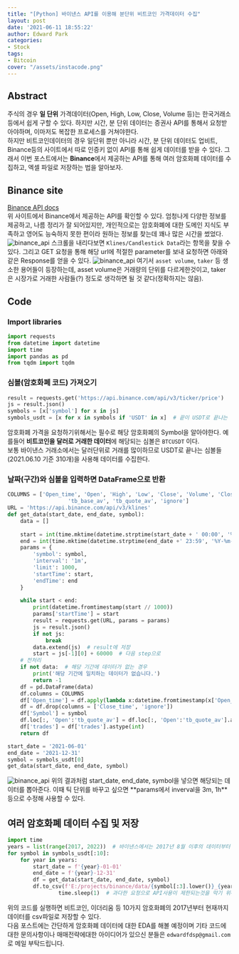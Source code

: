 ```yaml
---
title: "[Python] 바이낸스 API를 이용해 분단위 비트코인 가격데이터 수집"
layout: post
date: '2021-06-11 18:55:22'
author: Edward Park
categories:
- Stock
tags:
- Bitcoin
cover: "/assets/instacode.png"
---
```


## Abstract
주식의 경우 **일 단위** 가격데이터(Open, High, Low, Close, Volume 등)는 한국거래소 등에서 쉽게 구할 수 있다. 하지만 시간, 분 단위 데이터는 증권사 API를 통해서 요청받아야하며, 이마저도 복잡한 프로세스를 거쳐야한다. <br>
하지만 비트코인데이터의 경우 일단위 뿐만 아니라 시간, 분 단위 데이터도 업비트, Binance등의 사이트에서 따로 인증키 없이 API를 통해 쉽게 데이터를 받을 수 있다. 그래서 이번 포스트에서는 **Binance**에서 제공하는 API를 통해 여러 암호화폐 데이터를 수집하고, 엑셀 파일로 저장하는 법을 알아보자.

## Binance site
[Binance API docs](https://binance-docs.github.io/apidocs/spot/en/)<br>
위 사이트에서 Binance에서 제공하는 API를 확인할 수 있다. 엄청나게 다양한 정보를 제공하고, 나름 정리가 잘 되어있지만, 개인적으로는 암호화폐에 대한 도메인 지식도 부족하고 영어도 능숙하지 못한 편이라 원하는 정보를 찾는데 꽤나 많은 시간을 썼었다.
<img src="/blog/post_images/binance/binance_api_1.png" title="binance_api">
스크롤을 내리다보면 `Klines/Candlestick Data`라는 항목을 찾을 수 있다. 그리고 GET 요청을 통해 해당 url에 적절한 parameter를 보내 요청하면 아래와 같은 Response를 얻을 수 있다.
<img src="/blog/post_images/binance/binance_api_2.png" title="binance_api">
여기서 `asset volume`, `taker` 등 생소한 용어들이 등장하는데, asset volume은 거래량의 단위를 다르게한것이고, taker은 시장가로 거래한 사람들(?) 정도로 생각하면 될 것 같다(정확하지는 않음).<br>

## Code
### Import libraries
```Python
import requests
from datetime import datetime
import time
import pandas as pd
from tqdm import tqdm
```
### 심볼(암호화폐 코드) 가져오기
```Python
result = requests.get('https://api.binance.com/api/v3/ticker/price')
js = result.json()
symbols = [x['symbol'] for x in js]
symbols_usdt = [x for x in symbols if 'USDT' in x]  # 끝이 USDT로 끝나는 심볼들, ['BTCUSDT', 'ETHUSDT', ...]
```
암호화폐 가격을 요청하기위해서는 필수로 해당 암호화폐의 Symbol을 알아야한다. 예를들어 **비트코인을 달러로 거래한 데이터**에 해당되는 심볼은 `BTCUSDT` 이다. <br>
보통 바이낸스 거래소에서는 달러단위로 거래를 많이하므로 USDT로 끝나는 심볼들(2021.06.10 기준 310개)을 사용해 데이터를 수집한다.
### 날짜(구간)와 심볼을 입력하면 DataFrame으로 반환
```Python
COLUMNS = ['Open_time', 'Open', 'High', 'Low', 'Close', 'Volume', 'Close_time', 'quote_av', 'trades', 
                   'tb_base_av', 'tb_quote_av', 'ignore']
URL = 'https://api.binance.com/api/v3/klines'
def get_data(start_date, end_date, symbol):
    data = []
    
    start = int(time.mktime(datetime.strptime(start_date + ' 00:00', '%Y-%m-%d %H:%M').timetuple())) * 1000
    end = int(time.mktime(datetime.strptime(end_date +' 23:59', '%Y-%m-%d %H:%M').timetuple())) * 1000
    params = {
        'symbol': symbol,
        'interval': '1m',
        'limit': 1000,
        'startTime': start,
        'endTime': end
    }
    
    while start < end:
        print(datetime.fromtimestamp(start // 1000))
        params['startTime'] = start
        result = requests.get(URL, params = params)
        js = result.json()
        if not js:
            break
        data.extend(js)  # result에 저장
        start = js[-1][0] + 60000  # 다음 step으로
    # 전처리
    if not data:  # 해당 기간에 데이터가 없는 경우
        print('해당 기간에 일치하는 데이터가 없습니다.')
        return -1
    df = pd.DataFrame(data)
    df.columns = COLUMNS
    df['Open_time'] = df.apply(lambda x:datetime.fromtimestamp(x['Open_time'] // 1000), axis=1)
    df = df.drop(columns = ['Close_time', 'ignore'])
    df['Symbol'] = symbol
    df.loc[:, 'Open':'tb_quote_av'] = df.loc[:, 'Open':'tb_quote_av'].astype(float)  # string to float
    df['trades'] = df['trades'].astype(int)
    return df

start_date = '2021-06-01'
end_date = '2021-12-31'
symbol = symbols_usdt[0]
get_data(start_date, end_date, symbol)
```
<img src="/blog/post_images/binance/data_result.png" title="binance_api">
위의 결과처럼 start_date, end_date, symbol을 넣으면 해당되는 데이터를 뽑아준다. 이때 틱 단위를 바꾸고 싶으면 **params에서 inverval을 3m, 1h**등으로 수정해 사용할 수 있다.

## 여러 암호화폐 데이터 수집 및 저장
```Python
import time
years = list(range(2017, 2022))  # 바이낸스에서는 2017년 8월 이후의 데이터부터 제공
for symbol in symbols_usdt[:10]:
    for year in years:
        start_date = f'{year}-01-01'
        end_date = f'{year}-12-31'
        df = get_data(start_date, end_date, symbol)
        df.to_csv(f'E:/projects/binance/data/{symbol[:3].lower()}_{year}.csv', index=False)  # csv파일로 저장하는 부분
				time.sleep(1)  # 과다한 요청으로 API사용이 제한되는것을 막기 위해
```
위의 코드를 실행하면 비트코인, 이더리움 등 10가지 암호화폐의 2017년부터 현재까지 데이터를 csv파일로 저장할 수 있다.<br>
다음 포스트에는 간단하게 암호화폐 데이터에 대한 EDA를 해볼 예정이며 기타 코드에대한 문의사항이나 매매전략에대한 아이디어가 있으신 분들은 `edwardfdsp@gmail.com`로 메일 부탁드립니다.
